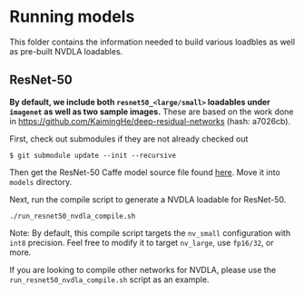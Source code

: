 # Running models

This folder contains the information needed to build various loadbles as well as pre-built NVDLA loadables.

## ResNet-50

**By default, we include both ``resnet50_<large/small>`` loadables under ``imagenet`` as well as two sample images.**
These are based on the work done in https://github.com/KaimingHe/deep-residual-networks (hash: a7026cb).

First, check out submodules if they are not already checked out

```
$ git submodule update --init --recursive
```

Then get the ResNet-50 Caffe model source file found [here](https://onedrive.live.com/?authkey=%21AAFW2-FVoxeVRck&id=4006CBB8476FF777%2117887&cid=4006CBB8476FF777).
Move it into ``models`` directory.

Next, run the compile script to generate a NVDLA loadable for ResNet-50.

```
./run_resnet50_nvdla_compile.sh
```

Note: By default, this compile script targets the ``nv_small`` configuration with ``int8`` precision.
Feel free to modify it to target ``nv_large``, use ``fp16/32``, or more.

If you are looking to compile other networks for NVDLA, please use the ``run_resnet50_nvdla_compile.sh`` script as an example.
